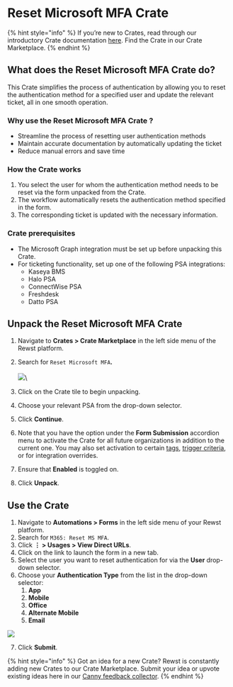# Reset Microsoft MFA Crate

{% hint style="info" %}
If you’re new to Crates, read through our introductory Crate documentation [here](https://docs.rewst.help/prebuilt-automations/crates). Find the Crate in our Crate Marketplace.
{% endhint %}

## What does the Reset Microsoft MFA Crate do?

This Crate simplifies the process of authentication by allowing you to reset the authentication method for a specified user and update the relevant ticket, all in one smooth operation.

### Why use the Reset Microsoft MFA Crate ?

* Streamline the process of resetting user authentication methods
* Maintain accurate documentation by automatically updating the ticket
* Reduce manual errors and save time

### How the Crate works

1. You select the user for whom the authentication method needs to be reset via the form unpacked from the Crate.
2. The workflow automatically resets the authentication method specified in the form.
3. The corresponding ticket is updated with the necessary information.

### Crate prerequisites

* The Microsoft Graph integration must be set up before unpacking this Crate.
* For ticketing functionality, set up one of the following PSA integrations:
  * Kaseya BMS
  * Halo PSA
  * ConnectWise PSA
  * Freshdesk
  * Datto PSA

## Unpack the Reset Microsoft MFA Crate

1. Navigate to **Crates > Crate Marketplace** in the left side menu of the Rewst platform.
2. Search for `Reset Microsoft MFA`**.**\
   \
   ![](<../../../.gitbook/assets/Screenshot 2025-08-14 at 4.31.22 PM.png>)\

3. Click on the Crate tile to begin unpacking.
4. Choose your relevant PSA from the drop-down selector.
5. Click **Continue**.
6. Note that you have the option under the **Form Submission** accordion menu to activate the Crate for all future organizations in addition to the current one. You may also set activation to certain [tags](https://docs.rewst.help/documentation/settings/tags-in-rewst), [trigger criteria](../../automations/intro-to-triggers/trigger-criteria.md), or for integration overrides.
7. Ensure that **Enabled** is toggled on.
8. Click **Unpack**.

## Use the Crate

1. Navigate to **Automations > Forms** in the left side menu of your Rewst platform.
2. Search for `M365: Reset MS MFA`.
3. Click **⋮ > Usages > View Direct URLs**.
4. Click on the link to launch the form in a new tab.
5. Select the user you want to reset authentication for via the **User** drop-down selector.
6. Choose your **Authentication Type** from the list in the drop-down selector:
   1. **App**
   2. **Mobile**
   3. **Office**
   4. **Alternate Mobile**
   5. **Email**

![](<../../../.gitbook/assets/Screenshot 2025-08-18 at 3.28.44 PM.png>)&#x20;

7. Click **Submit**.

{% hint style="info" %}
Got an idea for a new Crate? Rewst is constantly adding new Crates to our Crate Marketplace. Submit your idea or upvote existing ideas here in our [Canny feedback collector](https://rewst.canny.io/crates).
{% endhint %}
